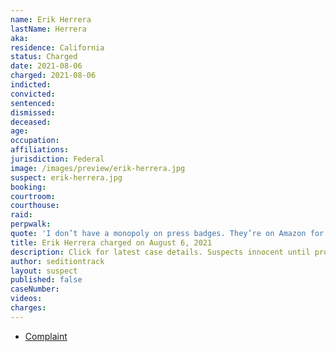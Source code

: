 ```yaml
---
name: Erik Herrera
lastName: Herrera
aka:
residence: California
status: Charged
date: 2021-08-06
charged: 2021-08-06
indicted:
convicted:
sentenced:
dismissed:
deceased:
age:
occupation:
affiliations:
jurisdiction: Federal
image: /images/preview/erik-herrera.jpg
suspect: erik-herrera.jpg
booking:
courtroom:
courthouse:
raid:
perpwalk:
quote: 'I don’t have a monopoly on press badges. They’re on Amazon for like $8 ... No special permission to buy.'
title: Erik Herrera charged on August 6, 2021
description: Click for latest case details. Suspects innocent until proven guilty.
author: seditiontrack
layout: suspect
published: false
caseNumber:
videos:
charges:
---
```


- [Complaint](https://extremism.gwu.edu/sites/g/files/zaxdzs2191/f/Erik%20Herrera%20Criminal%20Complaint.pdf)
